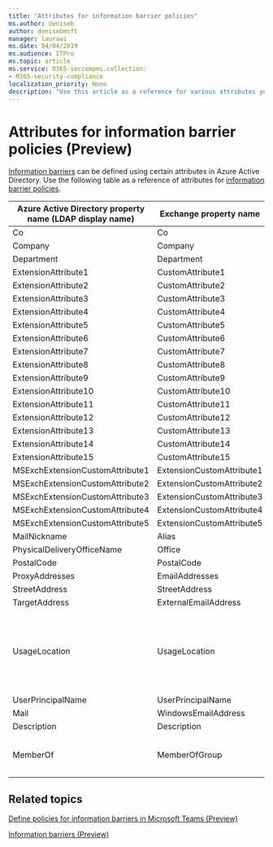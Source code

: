 ```yaml
---
title: "Attributes for information barrier policies"
ms.author: deniseb
author: denisebmsft
manager: laurawi
ms.date: 04/04/2019
ms.audience: ITPro
ms.topic: article
ms.service: O365-seccompms.collection:
- M365-security-compliance
localization_priority: None
description: "Use this article as a reference for various attributes you can use in information barrier policies."
---
```


# Attributes for information barrier policies (Preview)

[Information barriers](information-barriers.md) can be defined using certain attributes in Azure Active Directory. Use the following table as a reference of attributes for [information barrier policies](define-information-barriers-policies.md).


|Azure Active Directory property name (LDAP display name)  |Exchange property name  |Value type  |
|---------|---------|---------|
|Co       | Co        | String        |
|Company     |Company         |String         |
|Department     |Department         |String         |
|ExtensionAttribute1 |CustomAttribute1 |String |
|ExtensionAttribute2 |CustomAttribute2 |String |
|ExtensionAttribute3 |CustomAttribute3 |String |
|ExtensionAttribute4 |CustomAttribute4 |String |
|ExtensionAttribute5 |CustomAttribute5 |String |
|ExtensionAttribute6 |CustomAttribute6 |String |
|ExtensionAttribute7 |CustomAttribute7 |String |
|ExtensionAttribute8 |CustomAttribute8 |String |
|ExtensionAttribute9 |CustomAttribute9 |String |
|ExtensionAttribute10 |CustomAttribute10 |String |
|ExtensionAttribute11 |CustomAttribute11 |String |
|ExtensionAttribute12 |CustomAttribute12 |String |
|ExtensionAttribute13 |CustomAttribute13 |String |
|ExtensionAttribute14 |CustomAttribute14 |String |
|ExtensionAttribute15 |CustomAttribute15 |String |
|MSExchExtensionCustomAttribute1 |ExtensionCustomAttribute1 |String |
|MSExchExtensionCustomAttribute2 |ExtensionCustomAttribute2 |String |
|MSExchExtensionCustomAttribute3 |ExtensionCustomAttribute3 |String |
|MSExchExtensionCustomAttribute4 |ExtensionCustomAttribute4 |String |
|MSExchExtensionCustomAttribute5 |ExtensionCustomAttribute5 |String |
|MailNickname |Alias |String |
|PhysicalDeliveryOfficeName |Office |String |
|PostalCode |PostalCode |String |
|ProxyAddresses |EmailAddresses |String |
|StreetAddress |StreetAddress |String |
|TargetAddress |ExternalEmailAddress |String |
|UsageLocation |UsageLocation |A valid two-letter country/region ISO 3166 value, or the corresponding display name (for example, US or UnitedStates). For more information, see [Country Codes - ISO 3166](https://go.microsoft.com/fwlink/p/?linkid=213779). |
|UserPrincipalName	|UserPrincipalName	|String |
|Mail	|WindowsEmailAddress	|String |
|Description	|Description	|String |
|MemberOf	|MemberOfGroup	|String (can be DistinguishedName, ExternalDirectoryObjectId or ProxyAddress)|

## Related topics

[Define policies for information barriers in Microsoft Teams (Preview)](define-information-barriers-policies.md)

[Information barriers (Preview)](information-barriers.md)



